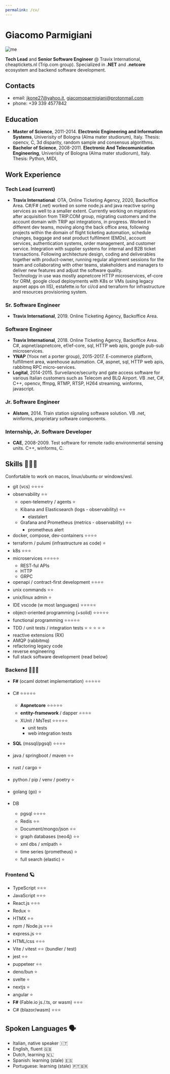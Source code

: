 ```yaml
---
permalink: /cv/
---
```


# Giacomo Parmigiani #

![me](
https://2.gravatar.com/avatar/008a11ef47f86c95e7d7577ca959dfde4c6481a783f8147b46ba9c7a8d7f3331?s=200)

**Tech Lead** and **Senior Software Engineer** @ Travix International, cheaptickets.nl (Trip.com group). Specialized in **.NET** and **.netcore** ecosystem and backend software development.

## Contacts ##

* email: jkone27@yahoo.it, giacomoparmigiani@protonmail.com 
* phone: +39 339 4577842

## Education ##

* **Master of Science**, 2011-2014. **Electronic Engineering and Information Systems**, Univerisity of Bologna (Alma mater studiorum), Italy. Thesis: opencv, C, 3d disparity, random sample and consensus algorithms.
* **Bachelor of Science**, 2008-2011. **Electronic And Telecomunication Engineering**, Univerisity of Bologna (Alma mater studiorum), Italy. Thesis: Python, MIDI, 

## Work Experience ##

### Tech Lead (current) ###

* **Travix International**: OTA, Online Ticketing Agency, 2020, Backoffice Area. 
C#/F# (.net) worked on some node.js and java reactive spring services as well to a smaller extent.
Currently working on migrations after acquisition from TRIP.COM group, migrating customers and the account domain with TRIP api integrations, in progress.
Worked in different dev teams, moving along the back office area, following projects within the domain of flight ticketing automation, schedule changes, baggage and seat product fulfilment (EMDs), account services, authentication systems, order management, and customer service.
Integration with supplier systems for internal and B2B ticket transactions. Following architecture design, coding and deliverables together with product-owner, running regular alignment sessions for the team and collaborating with other teams, stakeholders and managers to deliver new features and adjust the software quality.  
Technology in use was mostly aspnetcore HTTP microservices, ef-core for ORM, google cloud deployments with K8s or VMs (using legacy aspnet apps on IIS), estafette.io for ci/cd and terraform for infrastructure and resources provisioning system.


### Sr. Software Engineer ##

* **Travix International**, 2019. Online Ticketing Agency, Backoffice Area.

### Software Engineer ##

* **Travix International**, 2018. Online Ticketing Agency, Backoffice Area. C#, aspnet/aspnetcore, ef/ef-core, sql, HTTP web apis, google pub-sub microservices.
* **YNAP** (Yoox net a porter group), 2015-2017. E-commerce platform, fulfillment area, warehouse automation. C#, aspnet, sql, HTTP web apis, rabbitmq RPC micro-services.
* **Logital**, 2014-2015. Surveilance/security and gate access software for various Italian customers such as Telecom and BLQ Airport. VB .net, C#, C++, opencv, ffmpg, RTMP, RTSP, H264 streaming, winforms, javascript.

### Jr. Software Engineer ##

* **Alstom**, 2014. Train station signaling software solution.  VB .net, winforms, proprietary software components. 


### Internship, Jr. Software Developer ##

* **CAE**, 2008-2009. Test software for remote radio environmental sensing units. C++, winforms, C.

## Skills 👨🏽‍🔧

  Confortable to work on macos, linux/ubuntu or windows/wsl. 

  * git (vcs) ⭐️⭐️⭐️⭐️
  * observability ️⭐️⭐️
    * open-telemetry / agents ⭐️
    * Kibana and Elasticsearch (logs - observability) ️⭐️⭐️
      * elastalert
    * Grafana and Prometheus (metrics - observability) ️⭐️⭐️
      * prometheus alert
  * docker, compose, dev-containers ⭐️⭐️⭐️⭐️
  * terraform / pulumi (infrastructure as code) ⭐️
  * k8s ⭐️⭐️⭐️
  * microservices ⭐️⭐️⭐️⭐️⭐️
    * REST-ful APIs
    * HTTP
    * GRPC
  * openapi / contract-first development ⭐️⭐️⭐️⭐️
  * unix commands ⭐️⭐️
  * unix/linux admin ⭐️
  * IDE vscode (w most languages)  ⭐️⭐️⭐️⭐️⭐️
  * object-oriented programming (+solid) ⭐️⭐️⭐️⭐️⭐️
  * functional programming ⭐️⭐️⭐️⭐️⭐️
  * TDD / unit tests / integration tests  ⭐️ ⭐️ ⭐️ ⭐️ ⭐️
  * reactive extensions (RX)
  * AMQP (rabbitmq)
  * refactoring legacy code
  * reverse engineering
  * full stack software development (read below) 


### Backend 👨🏻‍🔬

* **F#** (ocaml dotnet implementation) ⭐️⭐️⭐️⭐️⭐️
* C# ⭐️⭐️⭐️⭐️⭐️
  * **Aspnetcore** ⭐️⭐️⭐️⭐️⭐️
  * **entity-framework** / dapper ⭐️⭐️⭐️⭐️
  * XUnit / MsTest ⭐️⭐️⭐️⭐️⭐️
    * unit tests
    * web integration tests

* **SQL** (mssql/pgsql) ⭐️⭐️⭐️⭐️

* java / springboot / maven ⭐️⭐️
* rust / cargo ⭐️
* python / pip / venv / poetry ⭐️
* golang (go) ⭐️

* DB 
  * pgsql ⭐️⭐️⭐️⭐️
  * Redis ⭐️⭐️
  * Document/mongo/json ⭐️⭐️
  * graph databases (neo4j) ⭐️⭐️
  * xml dbs / xmlpath ⭐️
  * time series (prometheus) ⭐️
  * full search (elastic) ⭐️

### Frontend 🪐

* TypeScript ️⭐️⭐️⭐️
* JavaScript ️⭐️⭐️⭐️
* React.js ⭐️⭐️⭐️
* Redux ⭐️
* HTMX ⭐️⭐️
* npm / Node.js ⭐️⭐️⭐️
* express.js ⭐️⭐️
* HTML/css ⭐️⭐️⭐️
* Vite / vitest ⭐️⭐️ (bundler / test)
* jest ⭐️⭐️
* puppeteer ⭐️⭐️
* deno/bun ⭐️
* svelte ⭐️
* nextjs ⭐️
* angular ⭐️
* **F#** (Fable.io js./.ts, or wasm) ⭐️⭐️⭐️
* C# (blazor/wasm) ⭐️⭐️⭐️


## Spoken Languages 🗣️
* Italian, native speaker 🇮🇹
* English, fluent 🇬🇧
* Dutch, learning 🇳🇱
* Spanish: learning (stale) 🇪🇸
* Portuguese: learning (stale) 🇵🇹🇧🇷

<!-- https://md2pdf.netlify.app/ -->
